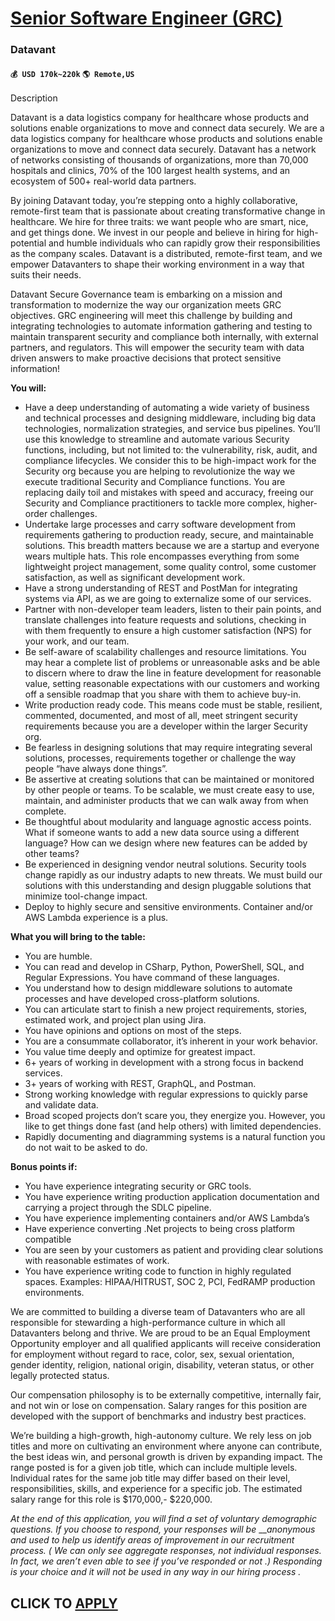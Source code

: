 # [Senior Software Engineer (GRC)](https://www.remotewlb.com/apply/senior-software-engineer-grc)  
### Datavant  
#### `💰 USD 170k~220k` `🌎 Remote,US`  

Description

Datavant is a data logistics company for healthcare whose products and solutions enable organizations to move and connect data securely. We are a data logistics company for healthcare whose products and solutions enable organizations to move and connect data securely. Datavant has a network of networks consisting of thousands of organizations, more than 70,000 hospitals and clinics, 70% of the 100 largest health systems, and an ecosystem of 500+ real-world data partners.

By joining Datavant today, you’re stepping onto a highly collaborative, remote-first team that is passionate about creating transformative change in healthcare. We hire for three traits: we want people who are smart, nice, and get things done. We invest in our people and believe in hiring for high-potential and humble individuals who can rapidly grow their responsibilities as the company scales. Datavant is a distributed, remote-first team, and we empower Datavanters to shape their working environment in a way that suits their needs.

Datavant Secure Governance team is embarking on a mission and transformation to modernize the way our organization meets GRC objectives. GRC engineering will meet this challenge by building and integrating technologies to automate information gathering and testing to maintain transparent security and compliance both internally, with external partners, and regulators. This will empower the security team with data driven answers to make proactive decisions that protect sensitive information!

**You will:**

  * Have a deep understanding of automating a wide variety of business and technical processes and designing middleware, including big data technologies, normalization strategies, and service bus pipelines. You’ll use this knowledge to streamline and automate various Security functions, including, but not limited to: the vulnerability, risk, audit, and compliance lifecycles. We consider this to be high-impact work for the Security org because you are helping to revolutionize the way we execute traditional Security and Compliance functions. You are replacing daily toil and mistakes with speed and accuracy, freeing our Security and Compliance practitioners to tackle more complex, higher-order challenges.
  * Undertake large processes and carry software development from requirements gathering to production ready, secure, and maintainable solutions. This breadth matters because we are a startup and everyone wears multiple hats. This role encompasses everything from some lightweight project management, some quality control, some customer satisfaction, as well as significant development work.
  * Have a strong understanding of REST and PostMan for integrating systems via API, as we are going to externalize some of our services.
  * Partner with non-developer team leaders, listen to their pain points, and translate challenges into feature requests and solutions, checking in with them frequently to ensure a high customer satisfaction (NPS) for your work, and our team.
  * Be self-aware of scalability challenges and resource limitations. You may hear a complete list of problems or unreasonable asks and be able to discern where to draw the line in feature development for reasonable value, setting reasonable expectations with our customers and working off a sensible roadmap that you share with them to achieve buy-in.
  * Write production ready code. This means code must be stable, resilient, commented, documented, and most of all, meet stringent security requirements because you are a developer within the larger Security org.
  * Be fearless in designing solutions that may require integrating several solutions, processes, requirements together or challenge the way people “have always done things”.
  * Be assertive at creating solutions that can be maintained or monitored by other people or teams. To be scalable, we must create easy to use, maintain, and administer products that we can walk away from when complete.
  * Be thoughtful about modularity and language agnostic access points. What if someone wants to add a new data source using a different language? How can we design where new features can be added by other teams?
  * Be experienced in designing vendor neutral solutions. Security tools change rapidly as our industry adapts to new threats. We must build our solutions with this understanding and design pluggable solutions that minimize tool-change impact.
  * Deploy to highly secure and sensitive environments. Container and/or AWS Lambda experience is a plus.

**What you will bring to the table:**

  * You are humble.
  * You can read and develop in CSharp, Python, PowerShell, SQL, and Regular Expressions. You have command of these languages.
  * You understand how to design middleware solutions to automate processes and have developed cross-platform solutions.
  * You can articulate start to finish a new project requirements, stories, estimated work, and project plan using Jira.
  * You have opinions and options on most of the steps.
  * You are a consummate collaborator, it’s inherent in your work behavior.
  * You value time deeply and optimize for greatest impact.
  * 6+ years of working in development with a strong focus in backend services.
  * 3+ years of working with REST, GraphQL, and Postman.
  * Strong working knowledge with regular expressions to quickly parse and validate data.
  * Broad scoped projects don’t scare you, they energize you. However, you like to get things done fast (and help others) with limited dependencies.
  * Rapidly documenting and diagramming systems is a natural function you do not wait to be asked to do.

**Bonus points if:**

  * You have experience integrating security or GRC tools.
  * You have experience writing production application documentation and carrying a project through the SDLC pipeline.
  * You have experience implementing containers and/or AWS Lambda’s
  * Have experience converting .Net projects to being cross platform compatible
  * You are seen by your customers as patient and providing clear solutions with reasonable estimates of work.
  * You have experience writing code to function in highly regulated spaces. Examples: HIPAA/HITRUST, SOC 2, PCI, FedRAMP production environments.

We are committed to building a diverse team of Datavanters who are all responsible for stewarding a high-performance culture in which all Datavanters belong and thrive. We are proud to be an Equal Employment Opportunity employer and all qualified applicants will receive consideration for employment without regard to race, color, sex, sexual orientation, gender identity, religion, national origin, disability, veteran status, or other legally protected status.

Our compensation philosophy is to be externally competitive, internally fair, and not win or lose on compensation. Salary ranges for this position are developed with the support of benchmarks and industry best practices.

We’re building a high-growth, high-autonomy culture. We rely less on job titles and more on cultivating an environment where anyone can contribute, the best ideas win, and personal growth is driven by expanding impact. The range posted is for a given job title, which can include multiple levels. Individual rates for the same job title may differ based on their level, responsibilities, skills, and experience for a specific job. The estimated salary range for this role is $170,000,- $220,000.

_At the end of this application, you will find a set of voluntary demographic questions. If you choose to respond, your responses will be_ ___anonymous and_ _used to help us identify areas of improvement in our recruitment process._ _(_ _We can only see aggregate responses, not individual responses. In fact, we aren’t even able to see if you’ve responded or not_ _.)_ _Responding is your choice and it will not be used in any way in our hiring process_ _._

  
## CLICK TO [APPLY](https://www.remotewlb.com/apply/senior-software-engineer-grc)

